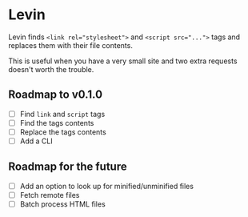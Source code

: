 # Levin

Levin finds `<link rel="stylesheet">` and `<script src="...">` tags and replaces
them with their file contents.

This is useful when you have a very small site and two extra requests doesn't
worth the trouble.

## Roadmap to v0.1.0

- [ ] Find `link` and `script` tags
- [ ] Find the tags contents
- [ ] Replace the tags contents
- [ ] Add a CLI

## Roadmap for the future

- [ ] Add an option to look up for minified/unminified files
- [ ] Fetch remote files
- [ ] Batch process HTML files
